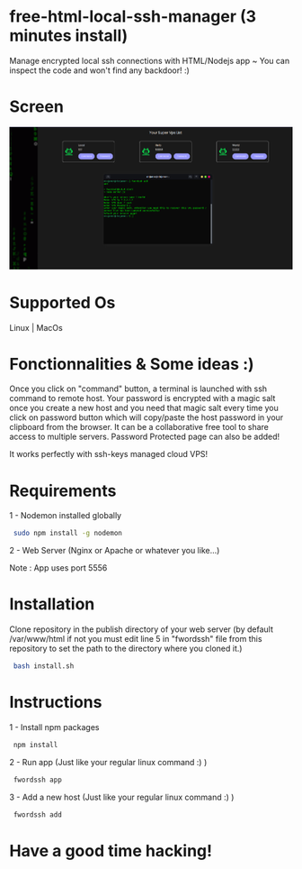 # free-html-local-ssh-manager (3 minutes install)
Manage encrypted local ssh connections with HTML/Nodejs app ~ You can inspect the code and won't find any backdoor! :) <br>

# Screen
<img src="screen.png" />

# Supported Os
Linux | MacOs

# Fonctionnalities & Some ideas :)
Once you click on "command" button, a terminal is launched with ssh command to remote host. Your password is encrypted with a magic salt once you create a new host and you need that magic salt every time you click on password button which will copy/paste the host password in your clipboard from the browser. It can be a collaborative free tool to share access to multiple servers. Password Protected page can also be added! 

It works perfectly with ssh-keys managed cloud VPS!

# Requirements

1 - Nodemon installed globally
```bash
 sudo npm install -g nodemon
```

2 - Web Server (Nginx or Apache or whatever you like...)

Note : App uses port 5556

# Installation
Clone repository in the publish directory of your web server (by default /var/www/html if not you must edit line 5 in "fwordssh" file from this repository to set the path to the directory where you cloned it.)

```bash
 bash install.sh
```

# Instructions

1 - Install npm packages
```bash
 npm install
```

2 - Run app (Just like your regular linux command :) )
```bash
 fwordssh app
```

3 - Add a new host (Just like your regular linux command :) )
```bash
 fwordssh add
```

# Have a good time hacking!
